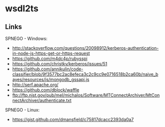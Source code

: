 # wsdl2ts

## Links

SPNEGO - Windows:

* http://stackoverflow.com/questions/20098912/kerberos-authentication-in-node-js-https-get-or-https-request
* https://github.com/m4dc4p/rubysspi
* https://github.com/christkv/kerberos/issues/51
* https://github.com/annikulin/code-classifier/blob/9f3577bc2ac8efeca3c2c9cc9e0716518b2ca60b/naive_bayes/resources/js/mongodb_gssapi.js
* http://serf.apache.org/
* https://github.com/dblock/waffle
* ftp://ftp.nist.gov/pub/mel/michalos/Software/MTConnectArchiver/MtConnectArchiver/authenticate.txt

SPNEGO - Linux: 

* https://gist.github.com/dmansfield/c75817dcacc2393da0a7
